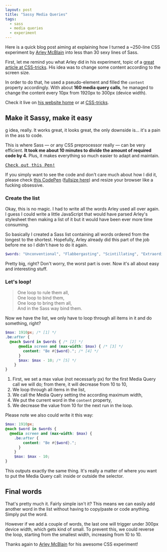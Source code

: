 ```yaml
---
layout: post
title: "Sassy Media Queries"
tags:
  - sass
  - media queries
  - experiment
---
```


Here is a quick blog post aiming at explaining how I turned a ~250-line CSS experiment by [Arley McBlain](http://arleym.com) into less than 30 sexy lines of Sass.

First, let me remind you what Arley did in his experiment, topic of a [great article at CSS-tricks](http://css-tricks.com/lark-queries/). His idea was to change some content according to the screen size.

In order to do that, he used a pseudo-element and filled the `content` property accordingly. With about **160 media query calls**, he managed to change the content every 10px from 1920px to 300px (device width).

Check it live on [his website home](http://arleym.com/) or at [CSS-tricks](http://css-tricks.com/examples/LarkQueries/).

## Make it Sassy, make it easy 
g idea, really. It works great, it looks great, the only downside is... it's a pain in the ass to code.

This is where Sass &mdash; or any CSS preprocessor really &mdash; can be very efficient. **It took me about 10 minutes to divide the amount of required code by 4.** Plus, it makes everything so much easier to adapt and maintain. 

<pre class="codepen" data-height="300" data-type="result" data-href="kBzra" data-user="HugoGiraudel" data-safe="true"><code></code><a href="http://codepen.io/HugoGiraudel/pen/kBzra">Check out this Pen!</a></pre>

If you simply want to see the code and don't care much about how I did it, please check [this CodePen](http://codepen.io/HugoGiraudel/pen/kBzra) ([fullsize here](http://codepen.io/HugoGiraudel/full/kBzra)) and resize your browser like a fucking obsessive.

### Create the list

Okay, this is no magic. I had to write all the words Arley used all over again. I guess I could write a little JavaScript that would have parsed Arley's stylesheet then making a list of it but it would have been ever more time consuming.

So basically I created a Sass list containing all words ordered from the longest to the shortest. Hopefully, Arley already did this part of the job before me so I didn't have to do it again.

```scss
$words: "Unconventional", "Flabbergasting", "Scintillating", "Extraordinary", "Unforgettable", "Unpredictable", "Dumbfounding", "Electrifying", "Overwhelming", "Incomparable", "Entertaining", "Magnificient", "Confounding", "Resourceful", "Interesting", "Adventurous", "Bewildering", "Astonishing", "Fascinating", "Outstanding", "Influential", "Imaginative", "Nonsensical", "Stimulating", "Exceptional", "Resplendent", "Commanding", "Determined", "Remarkable", "Incredible", "Impressive", "Perplexing", "Passionate", "Formidable", "Stupefying", "Refreshing", "Delightful", "Incredible", "Innovative", "Monumemtal", "Surprising", "Stupendous", "Staggering", "Delectable", "Astounding", "Responsive", "Courageous", "Outlandish", "Marvelous", "Whimsical", "Versatile", "Motivated", "Brilliant", "Eccentric", "Wonderful", "Excellent", "Thrilling", "Inspiring", "Exquisite", "Inventive", "Colourful", "Delicious", "Fantastic", "Audacious", "Dexterous", "Different", "Confident", "Enthused", "Peculiar", "Glorious", "Smashing", "Splendid", "Adaptive", "Daunting", "Imposing", "Striking", "Charming", "Dazzling", "Engaging", "Resolute", "Intrepid", "Dramatic", "Original", "Fearless", "Flexible", "Creative", "Animated", "Puzzling", "Shocking", "Intense", "Elastic", "Pointed", "Unusual", "Devoted", "Amusing", "Radiant", "Refined", "Natural", "Dynamic", "Radical", "Bizarre", "Curious", "Amazing", "Lively", "Modest", "Mighty", "August", "Unique", "Absurd", "Brazen", "Crafty", "Astute", "Shrewd", "Daring", "Lovely", "Nimble", "Classy", "Humble", "Limber", "Superb", "Super", "Ready", "Crazy", "Proud", "First", "Light", "Alert", "Lithe", "Fiery", "Eager", "Quick", "Risky", "Adept", "Sharp", "Smart", "Brisk", "Fresh", "Swift", "Novel", "Giant", "Funky", "Weird", "Grand", "Alive", "Happy", "Keen", "Bold", "Wild", "Spry", "Zany", "Nice", "Loud", "Lean", "Fine", "Busy", "Cool", "Rare", "Apt", "Fun", "Hot", "Big";
```

Pretty big, right? Don't worry, the worst part is over. Now it's all about easy and interesting stuff.

### Let's loop!

> One loop to rule them all,  
> One loop to bind them,  
> One loop to bring them all,  
> And in the Sass way bind them.

Now we have the list, we only have to loop through all items in it and do something, right?

```scss
$max: 1910px; /* [1] */
.be:after {
  @each $word in $words { /* [2] */
      @media screen and (max-width: $max) { /* [3] */
        content: "Be #{$word}."; /* [4] */
      }
      $max: $max - 10; /* [5] */
    }
}
```

1. First, we set a max value (not necessarly px) for the first Media Query call we will do; from there, it will decrease from 10 to 10,
2. We loop through all items in the list,
3. We call the Media Query setting the according maximum width,
4. We put the current word in the `content` property,
5. We decrease the value from 10 for the next run in the loop.

Please note we also could write it this way:

```scss
$max: 1910px;
@each $word in $words {
  @media screen and (max-width: $max) {
    .be:after {
        content: "Be #{$word}.";
      }
    }
    $max: $max - 10;
}
```

This outputs exactly the same thing. It's really a matter of where you want to put the Media Query call: inside or outside the selector.

## Final words 

That's pretty much it. Fairly simple isn't it? This means we can easily add another word in the list without having to copy/paste or code anything. Simply put the word.

However if we add a couple of words, the last one will trigger under 300px device width, which gets kind of small. To prevent this, we could reverse the loop, starting from the smallest width, increasing from 10 to 10.

Thanks again to [Arley McBlain](http://twitter.com/arleym) for his awesome CSS experiment!
